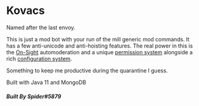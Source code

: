# Kovacs
Named after the last envoy.

This is just a mod bot with your run of the mill generic mod commands. It has a few anti-unicode and anti-hoisting features. The real power in this is the [On-Sight](https://github.com/Nathan-Webb/Kovacs/wiki/AutoMod) automoderation and a unique [permission system](https://github.com/Nathan-Webb/Kovacs/wiki/Permissions) alongside a rich [configuration system](https://github.com/Nathan-Webb/Kovacs/wiki/Config).

Something to keep me productive during the quarantine I guess.

Built with Java 11 and MongoDB

##### Built By Spider#5879
